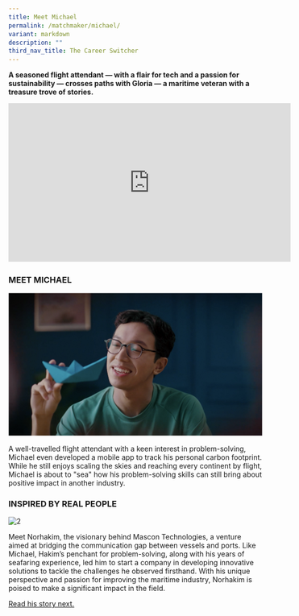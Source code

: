 ```yaml
---
title: Meet Michael
permalink: /matchmaker/michael/
variant: markdown
description: ""
third_nav_title: The Career Switcher
---
```

**A seasoned flight attendant — with a flair for tech and a passion for sustainability — crosses paths with Gloria — a maritime veteran with a treasure trove of stories.**

<iframe allowfullscreen="" allow="accelerometer; autoplay; clipboard-write; encrypted-media; gyroscope; picture-in-picture; web-share" frameborder="0" title="YouTube video player" src="https://www.youtube.com/embed/wj73T74nTvs?si=VjwyCCpV4Taf_OiB" height="315" width="560"></iframe>


### MEET MICHAEL
![](/images/Screenshot_2023_11_28_at_5_36_59_PM.png)

A well-travelled flight attendant with a keen interest in problem-solving, Michael even developed a mobile app to track his personal carbon footprint. While he still enjoys scaling the skies and reaching every continent by flight, Michael is about to "sea" how his problem-solving skills can still bring about positive impact in another industry.

### INSPIRED BY REAL PEOPLE

<img border="0" alt="2" src="https://i.ibb.co/cyKv4B4/2.png">

Meet Norhakim, the visionary behind Mascon Technologies, a venture aimed at bridging the communication gap between vessels and ports. Like Michael, Hakim’s penchant for problem-solving, along with his years of seafaring experience, led him to start a company in developing innovative solutions to tackle the challenges he observed firsthand. With his unique perspective and passion for improving the maritime industry, Norhakim is poised to make a significant impact in the field.

[Read his story next.](https://www.seathedifference.gov.sg/matchmaker/norhakimsanwan/)